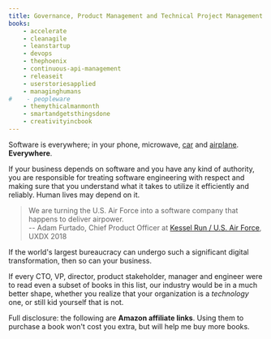 ```yaml
---
title: Governance, Product Management and Technical Project Management Books
books:
    - accelerate
    - cleanagile
    - leanstartup
    - devops
    - thephoenix
    - continuous-api-management
    - releaseit
    - userstoriesapplied
    - managinghumans
#    - peopleware
    - themythicalmanmonth
    - smartandgetsthingsdone
    - creativityincbook
---
```


Software is everywhere; in your phone, microwave, [car](https://www.thejournal.ie/audi-chief-executive-volkswagen-4077535-Jun2018/) and [airplane](https://www.bloomberg.com/news/articles/2019-06-28/boeing-s-737-max-software-outsourced-to-9-an-hour-engineers). **Everywhere**.

If your business depends on software and you have any kind of authority, you are responsible for treating software engineering with respect and making sure that you understand what it takes to utilize it efficiently and reliably. Human lives may depend on it.

> We are turning the U.S. Air Force into a software company that happens to deliver airpower. <br>
> -- Adam Furtado, Chief Product Officer at [Kessel Run / U.S. Air Force](https://kesselrun.af.mil/), UXDX 2018

If the world's largest bureaucracy can undergo such a significant digital transformation, then so can your business.

If every CTO, VP, director, product stakeholder, manager and engineer were to read even a subset of books in this list, our industry would be in a much better shape, whether you realize that your organization is a *technology* one, or still kid yourself that is not.

Full disclosure: the following are <strong>Amazon affiliate links</strong>. Using them to purchase a book won't cost you extra, but will help me buy more books.
